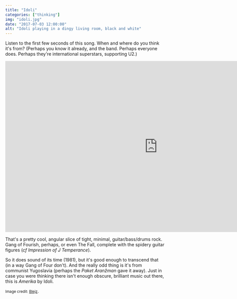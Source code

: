 ```yaml
---
title: "Idoli"
categories: ["thinking"]
img: "idoli.jpg"
date: "2017-07-03 12:00:00"
alt: "Idoli playing in a dingy living room, black and white"
---
```



Listen to the first few seconds of this song. When and where do you think it's from? (Perhaps you know it already, and the band. Perhaps everyone does. Perhaps they're international superstars, supporting U2.)

<div class="constrain">

<iframe width="960" height="540" src="https://www.youtube.com/embed/CSZX5i5SLcE?rel=0&amp;controls=0&amp;showinfo=0" frameborder="0" allowfullscreen></iframe>

</div>

That's a pretty cool, angular slice of tight, minimal, guitar/bass/drums rock. Gang of Fourish, perhaps, or even The Fall, complete with the spidery guitar figures (<i>cf</i> <cite>Impression of J Temperance</cite>).

So it does sound of its time (1981), but it's good enough to transcend that (in a way Gang of Four don't). And the really odd thing is it's from communist Yugoslavia (perhaps the <i>Paket Aranžman</i> gave it away). Just in case you were thinking there isn't enough obscure, brilliant music out there, this is <cite>Amerika</cite> by Idoli.

<p><small>Image credit: <a href="https://blejz.tumblr.com/post/103296048495/lane7amc-vis-idoli">Blejz</a></small>.</p>
